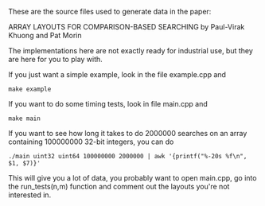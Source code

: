 These are the source files used to generate data in the paper:

  ARRAY LAYOUTS FOR COMPARISON-BASED SEARCHING
  by Paul-Virak Khuong and Pat Morin

The implementations here are not exactly ready for industrial use, but 
they are here for you to play with.  

If you just want a simple example, look in the file example.cpp and 

    make example

If you want to do some timing tests, look in file main.cpp and 

    make main

If you want to see how long it takes to do 2000000 searches on an array
containing 100000000 32-bit integers, you can do

    ./main uint32 uint64 100000000 2000000 | awk '{printf("%-20s %f\n", $1, $7)}'

This will give you a lot of data, you probably want to open main.cpp, go
into the run_tests(n,m) function and comment out the layouts you're not 
interested in.


